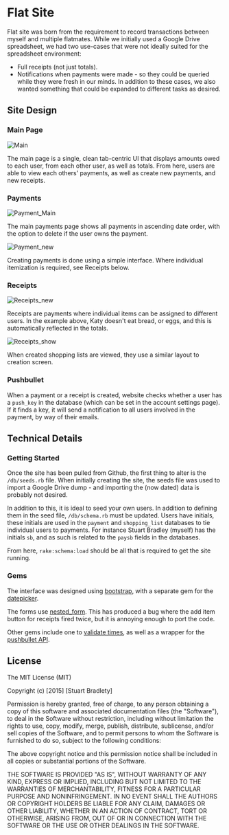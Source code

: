 # Flat Site 

Flat site was born from the requirement to record transactions between myself and multiple flatmates. While we initially used a Google Drive spreadsheet, we had two use-cases that were not ideally suited for the spreadsheet environment:
- Full receipts (not just totals).
- Notifications when payments were made - so they could be queried while they were fresh in our minds. 
In addition to these cases, we also wanted something that could be expanded to different tasks as desired.

## Site Design 

### Main Page

![Main](https://raw.github.com/lutrasdebtra/flat_site/master/main.png)

The main page is a single, clean tab-centric UI that displays amounts owed to each user, from each other user, as well as totals. From here, users are able to view each others' payments, as well as create new payments, and new receipts. 

### Payments

![Payment_Main](https://raw.github.com/lutrasdebtra/flat_site/master/payments_main.png)

The main payments page shows all payments in ascending date order, with the option to delete if the user owns the payment. 

![Payment_new](https://raw.github.com/lutrasdebtra/flat_site/master/payment_new.png)

Creating payments is done using a simple interface. Where individual itemization is required, see Receipts below. 

### Receipts

![Receipts_new](https://raw.github.com/lutrasdebtra/flat_site/master/shopping_list_new.png)

Receipts are payments where individual items can be assigned to different users. In the example above, Katy doesn't eat bread, or eggs, and this is automatically reflected in the totals. 

![Receipts_show](https://raw.github.com/lutrasdebtra/flat_site/master/shopping_show.png)

When created shopping lists are viewed, they use a similar layout to creation screen. 

### Pushbullet

When a payment or a receipt is created, website checks whether a user has a `push_key` in the database (which can be set in the account settings page). If it finds a key, it will send a notification to all users involved in the payment, by way of their emails. 

## Technical Details

### Getting Started

Once the site has been pulled from Github, the first thing to alter is the `/db/seeds.rb` file. When initially creating the site, the seeds file was used to import a Google Drive dump - and importing the (now dated) data is probably not desired. 

In addition to this, it is ideal to seed your own users. In addition to defining them in the seed file, `/db/schema.rb` must be updated. Users have initials, these initials are used in the `payment` and `shopping_list` databases to tie individual users to payments. For instance Stuart Bradley (myself) has the initials `sb`, and as such is related to the `paysb` fields in the databases.

From here, `rake:schema:load` should be all that is required to get the site running. 

### Gems

The interface was designed using [bootstrap](https://github.com/twbs/bootstrap-sass), with a separate gem for the [datepicker](https://github.com/Nerian/bootstrap-datepicker-rails).

The forms use [nested_form](https://github.com/ryanb/nested_form). This has produced a bug where the add item button for receipts fired twice, but it is annoying enough to port the code. 

Other gems include one to [validate times](https://github.com/adzap/validates_timeliness), as well as a wrapper for the [pushbullet API](https://github.com/meinside/pushbullet-ruby).

## License 

The MIT License (MIT)

Copyright (c) [2015] [Stuart Bradlety]

Permission is hereby granted, free of charge, to any person obtaining a copy
of this software and associated documentation files (the "Software"), to deal
in the Software without restriction, including without limitation the rights
to use, copy, modify, merge, publish, distribute, sublicense, and/or sell
copies of the Software, and to permit persons to whom the Software is
furnished to do so, subject to the following conditions:

The above copyright notice and this permission notice shall be included in all
copies or substantial portions of the Software.

THE SOFTWARE IS PROVIDED "AS IS", WITHOUT WARRANTY OF ANY KIND, EXPRESS OR
IMPLIED, INCLUDING BUT NOT LIMITED TO THE WARRANTIES OF MERCHANTABILITY,
FITNESS FOR A PARTICULAR PURPOSE AND NONINFRINGEMENT. IN NO EVENT SHALL THE
AUTHORS OR COPYRIGHT HOLDERS BE LIABLE FOR ANY CLAIM, DAMAGES OR OTHER
LIABILITY, WHETHER IN AN ACTION OF CONTRACT, TORT OR OTHERWISE, ARISING FROM,
OUT OF OR IN CONNECTION WITH THE SOFTWARE OR THE USE OR OTHER DEALINGS IN THE
SOFTWARE.
